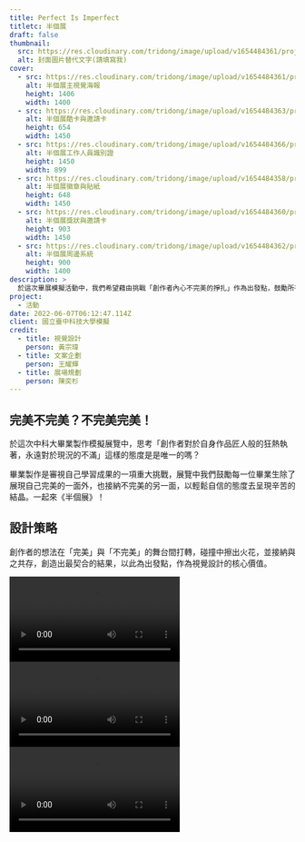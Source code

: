 ```yaml
---
title: Perfect Is Imperfect
titletc: 半個展
draft: false
thumbnail:
  src: https://res.cloudinary.com/tridong/image/upload/v1654484361/project/perfect-is-imperfect/01-%E5%8D%8A%E5%80%8B%E5%B1%95-%E6%B5%B7%E5%A0%B1%E8%A6%96%E8%A6%BA.jpg
  alt: 封面圖片替代文字(請填寫我)
cover:
  - src: https://res.cloudinary.com/tridong/image/upload/v1654484361/project/perfect-is-imperfect/01-%E5%8D%8A%E5%80%8B%E5%B1%95-%E6%B5%B7%E5%A0%B1%E8%A6%96%E8%A6%BA.jpg
    alt: 半個展主視覺海報
    height: 1406
    width: 1400
  - src: https://res.cloudinary.com/tridong/image/upload/v1654484363/project/perfect-is-imperfect/%E5%8D%8A%E5%80%8B%E5%B1%95-%E8%AD%98%E5%88%A5%E8%AD%89.png
    alt: 半個展酷卡與邀請卡
    height: 654
    width: 1450
  - src: https://res.cloudinary.com/tridong/image/upload/v1654484366/project/perfect-is-imperfect/02-%E5%8D%8A%E5%80%8B%E5%B1%95-%E5%B0%8F%E5%9E%8B%E5%91%A8%E9%82%8A.png
    alt: 半個展工作人員識別證
    height: 1450
    width: 899
  - src: https://res.cloudinary.com/tridong/image/upload/v1654484358/project/perfect-is-imperfect/04-%E5%8D%8A%E5%80%8B%E5%B1%95-%E5%B0%8F%E5%9E%8B%E5%91%A8%E9%82%8A.jpg
    alt: 半個展徽章與貼紙
    height: 648
    width: 1450
  - src: https://res.cloudinary.com/tridong/image/upload/v1654484360/project/perfect-is-imperfect/05-%E5%8D%8A%E5%80%8B%E5%B1%95-%E7%8D%8E%E7%8B%80%E8%88%87%E6%84%9F%E8%AC%9D%E7%8B%80.png
    alt: 半個展獎狀與邀請卡
    height: 903
    width: 1450
  - src: https://res.cloudinary.com/tridong/image/upload/v1654484362/project/perfect-is-imperfect/06-%E5%8D%8A%E5%80%8B%E5%B1%95-%E5%91%A8%E9%82%8A%E7%B6%9C%E5%90%88.png
    alt: 半個展周邊系統
    height: 900
    width: 1400
description: >
  於這次畢展模擬活動中，我們希望藉由挑戰「創作者內心不完美的掙扎」作為出發點，鼓勵所有人以輕鬆自信的態度去呈現辛苦的結晶。
project:
  - 活動
date: 2022-06-07T06:12:47.114Z
client: 國立臺中科技大學模擬
credit:
  - title: 視覺設計
    person: 黃宗瑋
  - title: 文案企劃
    person: 王耀輝
  - title: 展場規劃
    person: 陳奕杉
---
```

## 完美不完美？不完美完美！

於這次中科大畢業製作模擬展覽中，思考「創作者對於自身作品匠人般的狂熱執著，永遠對於現況的不滿」這樣的態度是是唯一的嗎？

畢業製作是審視自己學習成果的一項重大挑戰，展覽中我們鼓勵每一位畢業生除了展現自己完美的一面外，也接納不完美的另一面，以輕鬆自信的態度去呈現辛苦的結晶。一起來《半個展》！ 

## 設計策略

創作者的想法在「完美」與「不完美」的舞台間打轉，碰撞中擦出火花，並接納與之共存，創造出最契合的結果，以此為出發點，作為視覺設計的核心價值。

<div class="flex w-full">
  <video class="w-full" autoplay mute loop>
    <source src="https://ucarecdn.com/533bb30a-78b9-44ec-a264-3de0bc5701b6/gif2video/-/format/webm/" type="video/webm" >
    <source src="https://ucarecdn.com/533bb30a-78b9-44ec-a264-3de0bc5701b6/gif2video/-/format/mp4/" type="video/mp4" >
    <img src="https://ucarecdn.com/533bb30a-78b9-44ec-a264-3de0bc5701b6/" alt="半個展-logomark動畫">
  </video>

  <video class="w-full" autoplay mute loop>
    <source src="https://ucarecdn.com/ddcce76e-9509-4f58-9830-b3d54d0968f1/gif2video/-/format/webm/" type="video/webm" >
    <source src="https://ucarecdn.com/ddcce76e-9509-4f58-9830-b3d54d0968f1/gif2video/-/format/mp4/" type="video/mp4" >
    <img src="https://ucarecdn.com/ddcce76e-9509-4f58-9830-b3d54d0968f1/" alt="半個展-logomark動畫">
  </video>
</div>

  <video class="w-full" autoplay mute loop>
    <source src="https://ucarecdn.com/55fea5ac-b056-4f76-95cb-e650c8a5727a//gif2video/-/format/webm/" type="video/webm" >
    <source src="https://ucarecdn.com/55fea5ac-b056-4f76-95cb-e650c8a5727a//gif2video/-/format/mp4/" type="video/mp4" >
    <img src="https://ucarecdn.com/55fea5ac-b056-4f76-95cb-e650c8a5727a//" alt="半個展-logomark動畫">
  </video>
</div>